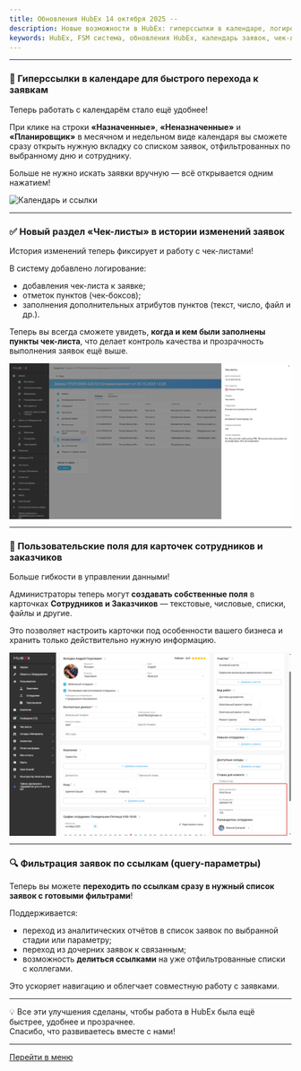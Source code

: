 ```yaml
---
title: Обновления HubEx 14 октября 2025 --
description: Новые возможности в HubEx: гиперссылки в календаре, логирование чек-листов, пользовательские поля для сотрудников и заказчиков, а также фильтрация заявок по ссылкам. Работайте быстрее и эффективнее с обновлённой FSM-системой HubEx! 
keywords: HubEx, FSM система, обновления HubEx, календарь заявок, чек-листы, история изменений, пользовательские поля, фильтрация заявок, автоматизация выездных работ, CRM, управление сотрудниками, управление заказчиками, цифровизация сервисных процессов 
--- 
```


<html></html><hr>
<body>
<h3>🔗 Гиперссылки в календаре для быстрого перехода к заявкам</h3>
<p>Теперь работать с календарём стало ещё удобнее!</p>
<p>При клике на строки <strong>«Назначенные»</strong>, <strong>«Неназначенные»</strong> и <strong>«Планировщик»</strong> в месячном и недельном виде календаря вы сможете сразу открыть нужную вкладку со списком заявок, отфильтрованных по выбранному дню и сотруднику.</p>
<p>Больше не нужно искать заявки вручную — всё открывается одним нажатием!</p>
<div><img style="margin: 0 auto; display: block; max-width: 100%;" src="/attachments/images/FAQ/RELEASENOTES/AdditionalFieldsUsers1410/2025-10-14_09-12-10.png" alt="Календарь и ссылки" /></div>

<hr>

<h3>✅ Новый раздел «Чек-листы» в истории изменений заявок</h3>
<p>История изменений теперь фиксирует и работу с чек-листами!</p>
<p>В систему добавлено логирование:</p>
<ul>
  <li>добавления чек-листа к заявке;</li>
  <li>отметок пунктов (чек-боксов);</li>
  <li>заполнения дополнительных атрибутов пунктов (текст, число, файл и др.).</li>
</ul>
<p>Теперь вы всегда сможете увидеть, <strong>когда и кем были заполнены пункты чек-листа</strong>, что делает контроль качества и прозрачность выполнения заявок ещё выше.</p>
<div><img style="margin: 0 auto; display: block; max-width: 100%;" src="/attachments/images/FAQ/RELEASENOTES/AdditionalFieldsUsers1410/2025-10-14_09-34-47.png" alt="Чек-листы в истории изменений" /></div>

<hr>

<h3>👥 Пользовательские поля для карточек сотрудников и заказчиков</h3>
<p>Больше гибкости в управлении данными!</p>
<p>Администраторы теперь могут <strong>создавать собственные поля</strong> в карточках <strong>Сотрудников и Заказчиков</strong> — текстовые, числовые, списки, файлы и другие.</p>
<p>Это позволяет настроить карточки под особенности вашего бизнеса и хранить только действительно нужную информацию.</p>
<div><img style="margin: 0 auto; display: block; max-width: 100%;" src="/attachments/images/FAQ/RELEASENOTES/AdditionalFieldsUsers1410/2025-10-14_09-29-39.png" alt="Пользовательские поля для сотрудников и заказчиков" /></div>

<hr>

<h3>🔍 Фильтрация заявок по ссылкам (query-параметры)</h3>
<p>Теперь вы можете <strong>переходить по ссылкам сразу в нужный список заявок с готовыми фильтрами</strong>!</p>
<p>Поддерживается:</p>
<ul>
  <li>переход из аналитических отчётов в список заявок по выбранной стадии или параметру;</li>
  <li>переход из дочерних заявок к связанным;</li>
  <li>возможность <strong>делиться ссылками</strong> на уже отфильтрованные списки с коллегами.</li>
</ul>
<p>Это ускоряет навигацию и облегчает совместную работу с заявками.</p>

<hr>

<p>💡 Все эти улучшения сделаны, чтобы работа в HubEx была ещё быстрее, удобнее и прозрачнее.<br>
Спасибо, что развиваетесь вместе с нами!</p>
<hr>
<p><a href="http://wiki.hubex.ru">Перейти в меню</a></p>
</body>
